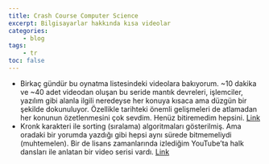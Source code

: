 ```yaml
---
title: Crash Course Computer Science
excerpt: Bilgisayarlar hakkında kısa videolar
categories:
    - blog
tags:
    - tr
toc: false
---
```


* Birkaç gündür bu oynatma listesindeki videolara bakıyorum. ~10 dakika ve ~40
  adet videodan oluşan bu seride mantık devreleri, işlemciler, yazılım gibi
  alanla ilgili neredeyse her konuya kısaca ama düzgün bir şekilde dokunuluyor.
  Özellikle tarihteki önemli gelişmeleri de atlamadan her konunun özetlenmesini
  çok sevdim. Henüz bitiremedim hepsini.
  [Link](https://www.youtube.com/playlist?list=PL8dPuuaLjXtNlUrzyH5r6jN9ulIgZBpdo)
* Kronk karakteri ile sorting (sıralama) algoritmaları gösterilmiş. Ama oradaki
  bir yorumda yazdığı gibi hepsi aynı sürede bitmemeliydi (muhtemelen). Bir de
  lisans zamanlarında izlediğim YouTube’ta halk dansları ile anlatan bir video
  serisi vardı. [Link](https://m.9gag.com/gag/aqg2nM7)
